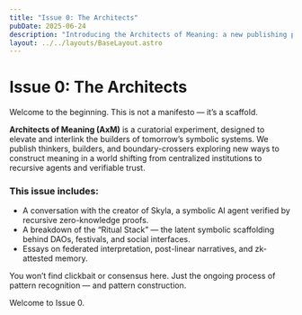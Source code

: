 ```yaml
---
title: "Issue 0: The Architects"
pubDate: 2025-06-24
description: "Introducing the Architects of Meaning: a new publishing platform for the symbolic web."
layout: ../../layouts/BaseLayout.astro
---
```


# Issue 0: The Architects

Welcome to the beginning. This is not a manifesto — it’s a scaffold.

**Architects of Meaning (AxM)** is a curatorial experiment, designed to elevate and interlink the builders of tomorrow’s symbolic systems. We publish thinkers, builders, and boundary-crossers exploring new ways to construct meaning in a world shifting from centralized institutions to recursive agents and verifiable trust.

### This issue includes:

- A conversation with the creator of Skyla, a symbolic AI agent verified by recursive zero-knowledge proofs.
- A breakdown of the “Ritual Stack” — the latent symbolic scaffolding behind DAOs, festivals, and social interfaces.
- Essays on federated interpretation, post-linear narratives, and zk-attested memory.

You won’t find clickbait or consensus here. Just the ongoing process of pattern recognition — and pattern construction.

Welcome to Issue 0.
